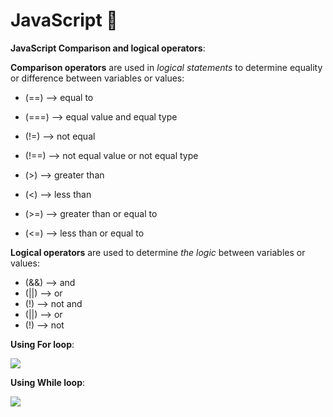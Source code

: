 # JavaScript &#128578;

**JavaScript Comparison and logical operators**:

**Comparison operators** are used in *logical statements* to determine equality or difference between variables or values:


* (==) &#10230;	equal to		
	
* (===) &#10230;	equal value and equal type	

* (!=) &#10230;	not equal	

* (!==) &#10230;	not equal value or not equal type		

* (>) &#10230;	greater than		

* (<) &#10230; less than	

* (>=) &#10230;	greater than or equal to	

* (<=) &#10230;	less than or equal to

**Logical operators** are used to determine *the logic* between variables or values:

* (&&) &#10230; and		
* (||) &#10230;	or		
* (!)	&#10230; not	and		
* (||) &#10230;	or		
* (!) &#10230;	not

**Using For loop**:

![](https://cdn.educba.com/academy/wp-content/uploads/2019/10/For-Loop-in-JavaScript.png)

**Using While loop**:

![](https://www.w3resource.com/w3r_images/javascript-do-while.gif)










